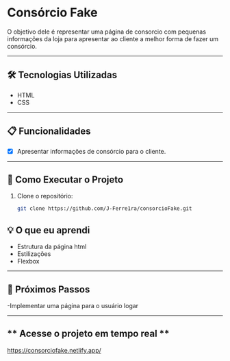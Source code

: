 # **Consórcio Fake**

O objetivo dele é representar uma página de consorcio com pequenas informações da loja para apresentar ao cliente a melhor forma de fazer um consórcio.

---

## **🛠️ Tecnologias Utilizadas**
- HTML  
- CSS  

---

## **📋 Funcionalidades**
- [x] Apresentar informações de consórcio para o cliente.  

---

## **🚀 Como Executar o Projeto**
1. Clone o repositório:  
   ```bash
   git clone https://github.com/J-Ferre1ra/consorcioFake.git
## **💡 O que eu aprendi**
-  Estrutura da página html
-  Estilizações
-  Flexbox

---

## **📄 Próximos Passos**
-Implementar uma página para o usuário logar

---
## ** Acesse o projeto em tempo real **
https://consorciofake.netlify.app/
